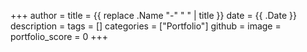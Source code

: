 +++
author =
title = {{ replace .Name "-" " " | title }}
date = {{ .Date }}
description =
tags = []
categories = ["Portfolio"]
github =
image =
portfolio_score = 0
+++